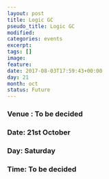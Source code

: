 ```yaml
---
layout: post
title: Logic GC
pseudo_title: Logic GC
modified:
categories: events
excerpt:
tags: []
image:
feature:
date: 2017-08-03T17:59:43+00:00
day: 21
month: oct
status: Future
---
```




### Venue : To be decided

### Date: 21st October

### Day: Saturday

### Time: To be decided
